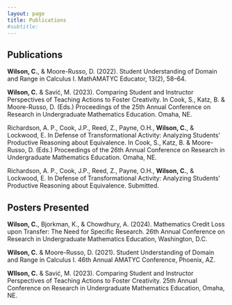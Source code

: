 ```yaml
---
layout: page
title: Publications
#subtitle: 
---
```


## Publications

<b>Wilson, C.</b>, &amp; Moore-Russo, D. (2022). Student Understanding of Domain and Range in Calculus I. MathAMATYC Educator, 13(2), 58–64. 

<b>Wilson, C.</b> &amp; Savi&#0263;, M. (2023). Comparing Student and Instructor Perspectives of Teaching Actions to Foster Creativity. In Cook, S., Katz, B. &amp; Moore-Russo, D. (Eds.) Proceedings of the 25th Annual Conference on Research in Undergraduate Mathematics Education. Omaha, NE.

Richardson, A. P., Cook, J.P., Reed, Z., Payne, O.H., <b>Wilson, C.</b>, & Lockwood, E. In Defense of Transformational Activity: Analyzing Students’ Productive Reasoning about Equivalence. In Cook, S., Katz, B. &amp; Moore-Russo, D. (Eds.) Proceedings of the 26th Annual Conference on Research in Undergraduate Mathematics Education. Omaha, NE.

Richardson, A. P., Cook, J.P., Reed, Z., Payne, O.H., <b>Wilson, C.</b>, & Lockwood, E. In Defense of Transformational Activity: Analyzing Students’ Productive Reasoning about Equivalence. Submitted.

## Posters Presented

<b>Wilson, C.</b>, Bjorkman, K., & Chowdhury, A. (2024). Mathematics Credit Loss upon Transfer: The Need for Specific Research. 26th Annual Conference on Research in Undergraduate Mathematics Education, Washington, D.C.

<b>Wilson, C.</b> &amp; Moore-Russo, D. (2021). Student Understanding of Domain and Range in Calculus I. 46th Annual AMATYC Conference, Phoenix, AZ.

<b>WIlson, C.</b> &amp; Savi&#0263;, M. (2023). Comparing Student and Instructor Perspectives of Teaching Actions to Foster Creativity. 25th Annual Conference on Research in Undergraduate Mathematics Education, Omaha, NE.

